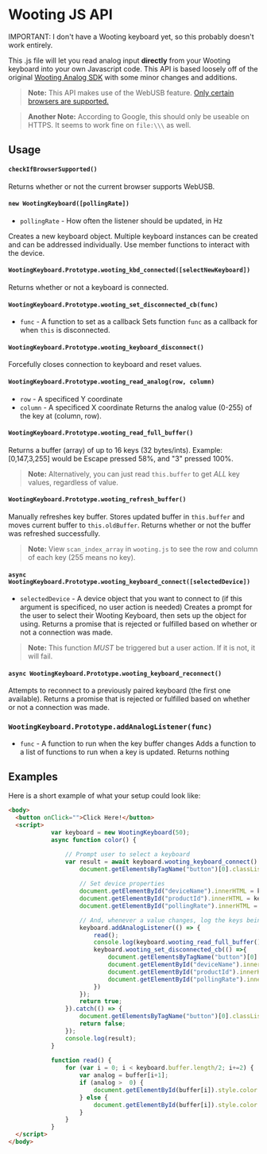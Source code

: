 # Wooting JS API
IMPORTANT: I don't have a Wooting keyboard yet, so this probably doesn't work entirely.

This .js file will let you read analog input **directly** from your Wooting keyboard into your own Javascript code. This API is based loosely off of the original [Wooting Analog SDK](https://github.com/WootingKb/wooting-analog-sdk) with some minor changes and additions.

> **Note:** This API makes use of the WebUSB feature. [Only certain browsers are supported.](https://caniuse.com/#feat=webusb)

> **Another Note:** According to Google, this should only be useable on HTTPS. It seems to work fine on `file:\\\` as well.

## Usage
#### `checkIfBrowserSupported()`
Returns whether or not the current browser supports WebUSB.


#### `new WootingKeyboard([pollingRate])`
- `pollingRate` - How often the listener should be updated, in Hz

Creates a new keyboard object. Multiple keyboard instances can be created and can be addressed individually. Use member functions to interact with the device.


#### `WootingKeyboard.Prototype.wooting_kbd_connected([selectNewKeyboard])`
Returns whether or not a keyboard is connected.


#### `WootingKeyboard.Prototype.wooting_set_disconnected_cb(func)`
- `func` - A function to set as a callback
Sets function `func` as a callback for when `this` is disconnected.


#### `WootingKeyboard.Prototype.wooting_keyboard_disconnect()`
Forcefully closes connection to keyboard and reset values.


#### `WootingKeyboard.Prototype.wooting_read_analog(row, column)`
- `row` - A specificed Y coordinate
- `column` - A specificed X coordinate
Returns the analog value (0-255) of the key at (column, row).


#### `WootingKeyboard.Prototype.wooting_read_full_buffer()`
Returns a buffer (array) of up to 16 keys (32 bytes/ints). Example: [0,147,3,255] would be Escape pressed 58%, and "3" pressed 100%.

> **Note:** Alternatively, you can just read `this.buffer` to get *ALL* key values, regardless of value.


#### `WootingKeyboard.Prototype.wooting_refresh_buffer()`
Manually refreshes key buffer. Stores updated buffer in `this.buffer` and moves current buffer to `this.oldBuffer`. Returns whether or not the buffer was refreshed successfully.


> **Note:** View `scan_index_array` in `wooting.js` to see the row and column of each key (255 means no key).

#### `async WootingKeyboard.Prototype.wooting_keyboard_connect([selectedDevice])`
- `selectedDevice` - A device object that you want to connect to (if this argument is specificed, no user action is needed)
Creates a prompt for the user to select their Wooting Keyboard, then sets up the object for using. Returns a promise that is rejected or fulfilled based on whether or not a connection was made.

> **Note:** This function *MUST* be triggered but a user action. If it is not, it will fail.

#### `async WootingKeyboard.Prototype.wooting_keyboard_reconnect()`
Attempts to reconnect to a previously paired keyboard (the first one available). Returns a promise that is rejected or fulfilled based on whether or not a connection was made.

### `WootingKeyboard.Prototype.addAnalogListener(func)`
- `func` - A function to run when the key buffer changes
Adds a function to a list of functions to run when a key is updated. Returns nothing

## Examples
Here is a short example of what your setup could look like:
```HTML
<body>
  <button onClick="">Click Here!</button>
  <script>
			var keyboard = new WootingKeyboard(50);
			async function color() {

				// Prompt user to select a keyboard
				var result = await keyboard.wooting_keyboard_connect().then(() => {
					document.getElementsByTagName("button")[0].classList = "btn btn-lg btn-block btn-success"; // If successful, turn button green
					
					// Set device properties
					document.getElementById("deviceName").innerHTML = keyboard.deviceName;
					document.getElementById("productId").innerHTML = keyboard.PRODUCT_ID;
					document.getElementById("pollingRate").innerHTML = keyboard.pollingRate;

					// And, whenever a value changes, log the keys being pressed (in buffer form) into the console
					keyboard.addAnalogListener(() => {
						read();
						console.log(keyboard.wooting_read_full_buffer());
						keyboard.wooting_set_disconnected_cb(() =>{
							document.getElementsByTagName("button")[0].classList = "btn btn-lg btn-block btn-danger";
							document.getElementById("deviceName").innerHTML = "";
							document.getElementById("productId").innerHTML = "";
							document.getElementById("pollingRate").innerHTML = "";
						})
					});
					return true;
				}).catch(() => {
					document.getElementsByTagName("button")[0].classList = "btn btn-lg btn-block btn-danger"; // Else, turn the button red
					return false;
			  	});
				console.log(result);
			}
			
			function read() {
				for (var i = 0; i < keyboard.buffer.length/2; i+=2) {
					var analog = buffer[i+1];
					if (analog >  0) {
						document.getElementById(buffer[i]).style.color = "rgb(" + analog + ",0,255)";
					} else {
						document.getElementById(buffer[i]).style.color = "#FFF";
					}
				}
			}
  </script>
</body>
```
